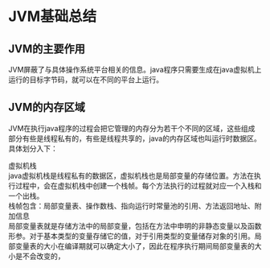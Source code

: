 # JVM基础总结
## JVM的主要作用
JVM屏蔽了与具体操作系统平台相关的信息。java程序只需要生成在java虚拟机上运行的目标字节码，就可以在不同的平台上运行。
## JVM的内存区域
JVM在执行java程序的过程会把它管理的内存分为若干个不同的区域，这些组成部分有些是线程私有的，有些是线程共享的，java的内存区域也叫运行时数据区。具体划分入下：  

虚拟机栈  
  java虚拟机栈是线程私有的数据区，虚拟机栈也是局部变量的存储位置。方法在执行过程中，会在虚拟机栈中创建一个栈帧。每个方法执行的过程就对应一个入栈和一个出栈。  
  栈帧包含：局部变量表、操作数栈、指向运行时常量池的引用、方法返回地址、附加信息  
  局部变量表就是存储方法中的局部变量，包括在方法中申明的非静态变量以及函数形参。对于基本类型的变量存储它的值，对于引用类型的变量储存对象的引用。局部变量表的大小在编译期就可以确定大小了，因此在程序执行期间局部变量表的大小是不会改变的，
  